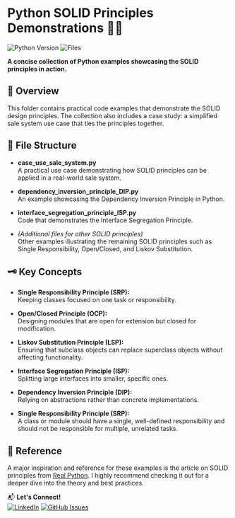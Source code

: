 # Python SOLID Principles Demonstrations 🐍🔧

![Python Version](https://img.shields.io/badge/Python-3.8%2B-blue)
![Files](https://img.shields.io/badge/Files-5%2B-blue)

**A concise collection of Python examples showcasing the SOLID principles in action.**  

## 📖 Overview

This folder contains practical code examples that demonstrate the SOLID design principles. The collection also includes a case study: a simplified sale system use case that ties the principles together.

## 🏯 File Structure

- **case_use_sale_system.py**  
  A practical use case demonstrating how SOLID principles can be applied in a real-world sale system.

- **dependency_inversion_principle_DIP.py**  
  An example showcasing the Dependency Inversion Principle in Python.

- **interface_segregation_principle_ISP.py**  
  Code that demonstrates the Interface Segregation Principle.

- *(Additional files for other SOLID principles)*  
  Other examples illustrating the remaining SOLID principles such as Single Responsibility, Open/Closed, and Liskov Substitution.

## 🗝️ Key Concepts

- **Single Responsibility Principle (SRP):**  
  Keeping classes focused on one task or responsibility.

- **Open/Closed Principle (OCP):**  
  Designing modules that are open for extension but closed for modification.

- **Liskov Substitution Principle (LSP):**  
  Ensuring that subclass objects can replace superclass objects without affecting functionality.

- **Interface Segregation Principle (ISP):**  
  Splitting large interfaces into smaller, specific ones.

- **Dependency Inversion Principle (DIP):**  
  Relying on abstractions rather than concrete implementations.

- **Single Responsibility Principle (SRP):**  
  A class or module should have a single, well-defined responsibility and should not be responsible for multiple, unrelated tasks.

## 📒 Reference

A major inspiration and reference for these examples is the article on SOLID principles from [Real Python](https://realpython.com/solid-principles-python/). I highly recommend checking it out for a deeper dive into the theory and best practices.

📬 **Let's Connect!**  
[![LinkedIn](https://img.shields.io/badge/LinkedIn-Matheus_Santossi-blue?style=flat&logo=linkedin)](https://linkedin.com/in/matheussantossi) 
[![GitHub Issues](https://img.shields.io/github/issues/MatheusDSantossi/learning-journey)](https://github.com/MatheusDSantossi/learning-journey/issues)

